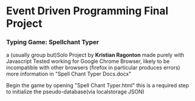 # Event Driven Programming Final Project
### Typing Game: Spellchant Typer

a (usually group but)Solo Project by **Kristian Ragonton** made purely with Javascript
Tested working for Google Chrome Browser, likely to be incompatible with other browsers (firefox in particular produces errors)
more information in "Spell Chant Typer Docs.docx"

Begin the game by opening "Spell Chant Typer.html" this is a required step to initialize the pseudo-database(via localstorage JSON)
